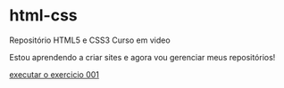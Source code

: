 # html-css
 Repositório HTML5 e CSS3 Curso em video

 Estou aprendendo a criar sites e agora vou gerenciar meus repositórios!
 
 <a href="https://likezaoo.github.io/html-css/Exerc%C3%ADcios/Ex001/">executar o exercicio 001
